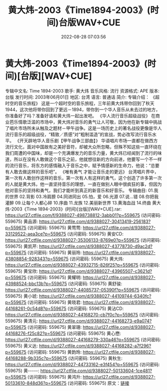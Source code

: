 ﻿---
title: 黄大炜-2003《Time1894-2003》(时间)台版WAV+CUE
date: 2022-08-28 07:03:56
categories: WAV车载音乐、镜像
tags: 华语中文
---
# 黄大炜-2003《Time1894-2003》(时间)[台版][WAV+CUE]

专辑中文名: Time 1894-2003
歌手: 黄大炜
音乐风格: 流行
资源格式: APE
版本: 台版
发行时间: 2003年06月01日
地区: 台湾
语言: 普通话
简介:
专辑介绍：
《超时空的音乐旅程》
这是一个超时空的音乐旅程，三年前黄大炜带你回到了秋天
1944，这次他将带你回到了更远－1894，带你到一个华人音乐从未去过的地方，你准备好了吗？准备好请和黄大炜一起出发吧。
《华人流行音乐超级战役》
在商业芭乐情歌泛滥的市场中，黄大炜对音乐的勇气让人可敬，因为他在新专辑中挑战了唱片市场所未从触及之题材－甲午战争。这是一场历史上的著名战役更像是华人流行音乐的超级战役，“精致／质感”对“粗制滥造”的宣战，势必改写流行音乐水平。
《开天辟地华人音乐剧【甲午战争三部曲】》
华语唱片市场一直都在做西方流行文化，面对中国故有之美好音符，却被大众所忽略，但殊不知这些一直环绕在我们周遭的中国味，却是一个充满爆发力的音乐力量，黄大炜已经闻到了流行的味道，所以在没有人敢做这个音乐之前，他就想往新的方向前进，他要写一个不一样的流行音乐，将东方的感情融入于音乐之中，赋予情感新的生命力，他说：“总要有人敢去做这样的音乐吧”。
《唯有勇气 才能让音乐走的更远》
台湾唱片界中，第一次有人敢创作这样的音乐，第一次有人有这样的勇气，这个创造了许多第一次的人就是黄大炜，他一直坚持音乐的理想，一直在做别人眼中很疯狂的事，但因为他对音乐的坚持和勇气，我们才能听到真正的新音乐和好音乐。
专辑曲目:
01.我的世界
02.背影
03.冷肩膀
04.同进同出
05.怕，爱
06.光源
07.说...错
08.你把我灌醉
09.让每个人都心碎
10.序曲
11.龙族
12.美丽新世界
13.黄海血战
14.终曲
黄大炜-2003《Time 1894-2003》(时间)[台版][WAV+CUE].rar: https://url27.ctfile.com/f/9388027-498738812-3abb01?p=559675
(访问密码: 559675)
黄品源: https://url27.ctfile.com/d/9388027-30413419-256183?p=559675
(访问密码: 559675)
黄莺莺: https://url27.ctfile.com/d/9388027-33129522-aea3ce?p=559675
(访问密码: 559675)
黄安CD: https://url27.ctfile.com/d/9388027-35306133-8769e0?p=559675
(访问密码: 559675)
黄凯芹: https://url27.ctfile.com/d/9388027-43778730-d9ac2d?p=559675
(访问密码: 559675)
黄丽玲: https://url27.ctfile.com/d/9388027-43808854-928343?p=559675
(访问密码: 559675)
黄大炜: https://url27.ctfile.com/d/9388027-43932715-826f25?p=559675
(访问密码: 559675)
黄宝欣: https://url27.ctfile.com/d/9388027-43965507-c3621d?p=559675
(访问密码: 559675)
黄耀明: https://url27.ctfile.com/d/9388027-43988524-bbc13b?p=559675
(访问密码: 559675)
黄舒骏: https://url27.ctfile.com/d/9388027-44085737-05390f?p=559675
(访问密码: 559675)
黄小琥: https://url27.ctfile.com/d/9388027-44109744-6340fc?p=559675
(访问密码: 559675)
黄晓君: https://url27.ctfile.com/d/9388027-44168261-0c54d8?p=559675
(访问密码: 559675)
黄沾CD: https://url27.ctfile.com/d/9388027-44168270-cb7f0c?p=559675
(访问密码: 559675)
黄清元: https://url27.ctfile.com/d/9388027-44168273-e9a074?p=559675
(访问密码: 559675)
黄翠珊: https://url27.ctfile.com/d/9388027-44168276-f25c82?p=559675
(访问密码: 559675)
黄心懋: https://url27.ctfile.com/d/9388027-44168279-330a46?p=559675
(访问密码: 559675)
黄义达: https://url27.ctfile.com/d/9388027-44168282-a7f296?p=559675
(访问密码: 559675)
黄韵玲: https://url27.ctfile.com/d/9388027-44168288-9b335c?p=559675
(访问密码: 559675)
黄秋生: https://url27.ctfile.com/d/9388027-44733162-e3f454?p=559675
(访问密码: 559675)
黄-----: https://url27.ctfile.com/d/9388027-50133604-1ce481?p=559675
(访问密码: 559675)
黄鸿升: https://url27.ctfile.com/d/9388027-50133610-848d36?p=559675
(访问密码: 559675)
原文：[链接](https://blog.sina.com.cn/s/blog_1647c7e7601030z36.html)
